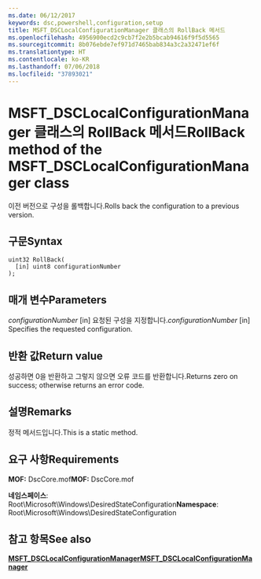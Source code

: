 ```yaml
---
ms.date: 06/12/2017
keywords: dsc,powershell,configuration,setup
title: MSFT_DSCLocalConfigurationManager 클래스의 RollBack 메서드
ms.openlocfilehash: 4956900ecd2c9cb7f2e2b5bcab94616f9f5d5565
ms.sourcegitcommit: 8b076ebde7ef971d7465bab834a3c2a32471ef6f
ms.translationtype: HT
ms.contentlocale: ko-KR
ms.lasthandoff: 07/06/2018
ms.locfileid: "37893021"
---
```

# <a name="rollback-method-of-the-msftdsclocalconfigurationmanager-class"></a><span data-ttu-id="49bc5-103">MSFT_DSCLocalConfigurationManager 클래스의 RollBack 메서드</span><span class="sxs-lookup"><span data-stu-id="49bc5-103">RollBack method of the MSFT_DSCLocalConfigurationManager class</span></span>

<span data-ttu-id="49bc5-104">이전 버전으로 구성을 롤백합니다.</span><span class="sxs-lookup"><span data-stu-id="49bc5-104">Rolls back the configuration to a previous version.</span></span>

## <a name="syntax"></a><span data-ttu-id="49bc5-105">구문</span><span class="sxs-lookup"><span data-stu-id="49bc5-105">Syntax</span></span>

```mof
uint32 RollBack(
  [in] uint8 configurationNumber
);
```

## <a name="parameters"></a><span data-ttu-id="49bc5-106">매개 변수</span><span class="sxs-lookup"><span data-stu-id="49bc5-106">Parameters</span></span>

<span data-ttu-id="49bc5-107">*configurationNumber* \[in\] 요청된 구성을 지정합니다.</span><span class="sxs-lookup"><span data-stu-id="49bc5-107">*configurationNumber* \[in\] Specifies the requested configuration.</span></span>

## <a name="return-value"></a><span data-ttu-id="49bc5-108">반환 값</span><span class="sxs-lookup"><span data-stu-id="49bc5-108">Return value</span></span>

<span data-ttu-id="49bc5-109">성공하면 0을 반환하고 그렇지 않으면 오류 코드를 반환합니다.</span><span class="sxs-lookup"><span data-stu-id="49bc5-109">Returns zero on success; otherwise returns an error code.</span></span>

## <a name="remarks"></a><span data-ttu-id="49bc5-110">설명</span><span class="sxs-lookup"><span data-stu-id="49bc5-110">Remarks</span></span>

<span data-ttu-id="49bc5-111">정적 메서드입니다.</span><span class="sxs-lookup"><span data-stu-id="49bc5-111">This is a static method.</span></span>

## <a name="requirements"></a><span data-ttu-id="49bc5-112">요구 사항</span><span class="sxs-lookup"><span data-stu-id="49bc5-112">Requirements</span></span>

<span data-ttu-id="49bc5-113">**MOF:** DscCore.mof</span><span class="sxs-lookup"><span data-stu-id="49bc5-113">**MOF:** DscCore.mof</span></span>

<span data-ttu-id="49bc5-114">**네임스페이스**: Root\Microsoft\Windows\DesiredStateConfiguration</span><span class="sxs-lookup"><span data-stu-id="49bc5-114">**Namespace**: Root\Microsoft\Windows\DesiredStateConfiguration</span></span>

## <a name="see-also"></a><span data-ttu-id="49bc5-115">참고 항목</span><span class="sxs-lookup"><span data-stu-id="49bc5-115">See also</span></span>

[<span data-ttu-id="49bc5-116">**MSFT_DSCLocalConfigurationManager**</span><span class="sxs-lookup"><span data-stu-id="49bc5-116">**MSFT_DSCLocalConfigurationManager**</span></span>](msft-dsclocalconfigurationmanager.md)